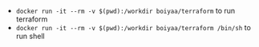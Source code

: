 - `docker run -it --rm -v $(pwd):/workdir boiyaa/terraform` to run terraform
- `docker run -it --rm -v $(pwd):/workdir boiyaa/terraform /bin/sh` to run shell
